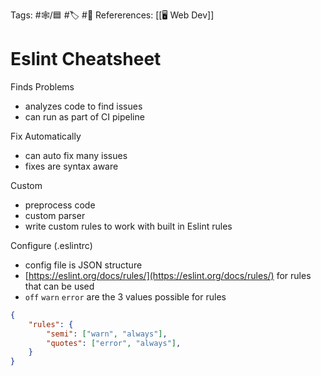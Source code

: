 Tags:  #🕸️/🟦 #🏷️ #📜️ 
Refererences:  [[🖥️ Web Dev]]
	
# Eslint Cheatsheet

Finds Problems
-   analyzes code to find issues
-   can run as part of CI pipeline

Fix Automatically
-   can auto fix many issues
-   fixes are syntax aware

Custom
-   preprocess code
-   custom parser
-   write custom rules to work with built in Eslint rules

Configure (.eslintrc)
-   config file is JSON structure
-   [](https://eslint.org/docs/rules/)[https://eslint.org/docs/rules/](https://eslint.org/docs/rules/) for rules that can be used
-   `off` `warn` `error` are the 3 values possible for rules

```json
{
	"rules": {
		"semi": ["warn", "always"],
		"quotes": ["error", "always"],
	}
}
```